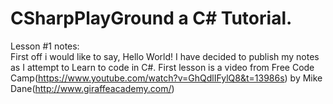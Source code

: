 # CSharpPlayGround a C# Tutorial.
Lesson #1 notes:   
First off i would like to say, Hello World! 
I have decided to publish my notes as I attempt to Learn to code in C#.
First lesson is a video from Free Code Camp(https://www.youtube.com/watch?v=GhQdlIFylQ8&t=13986s) by Mike Dane(http://www.giraffeacademy.com/)
